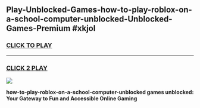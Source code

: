 
## Play-Unblocked-Games-how-to-play-roblox-on-a-school-computer-unblocked-Unblocked-Games-Premium #xkjol
<h3>
<a href="https://premium.freeplayer.one?title=how-to-play-roblox-on-a-school-computer-unblocked&ref=12M">CLICK TO PLAY</a></h3>
<hr>

<h3>
<a href="https://premium.freeplayer.one?title=how-to-play-roblox-on-a-school-computer-unblocked&ref=12M">CLICK 2 PLAY</a>
  
</h3>

<a href="https://premium.freeplayer.one?title=how-to-play-roblox-on-a-school-computer-unblocked&ref=12M"><img src="https://clearcache.store/games.png"></a>


**how-to-play-roblox-on-a-school-computer-unblocked games unblocked: Your Gateway to Fun and Accessible Online Gaming**
